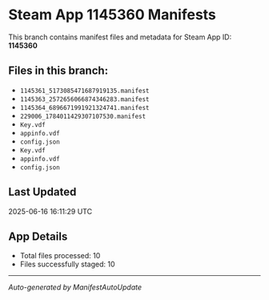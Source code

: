 # Steam App 1145360 Manifests

This branch contains manifest files and metadata for Steam App ID: **1145360**

## Files in this branch:
- `1145361_5173085471687919135.manifest`
- `1145363_2572656066874346283.manifest`
- `1145364_6896671991921324741.manifest`
- `229006_1784011429307107530.manifest`
- `Key.vdf`
- `appinfo.vdf`
- `config.json`
- `Key.vdf`
- `appinfo.vdf`
- `config.json`

## Last Updated
2025-06-16 16:11:29 UTC

## App Details
- Total files processed: 10
- Files successfully staged: 10

---
*Auto-generated by ManifestAutoUpdate*
